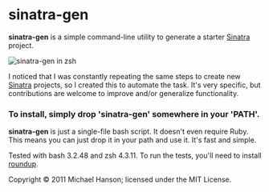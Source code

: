 sinatra-gen
===========

**sinatra-gen** is a simple command-line utility to generate a starter [Sinatra]
project.

![sinatra-gen in zsh](http://dl.dropbox.com/u/2827486/sinatra-gen.png)

I noticed that I was constantly repeating the same steps to create new [Sinatra]
projects, so I created this to automate the task. It's very specific, but
contributions are welcome to improve and/or generalize functionality.

### To install, simply drop 'sinatra-gen' somewhere in your 'PATH'.

**sinatra-gen** is just a single-file bash script. It doesn't even require Ruby.
This means you can just drop it in your path and use it. It's fast and simple.

Tested with bash 3.2.48 and zsh 4.3.11. To run the tests, you'll need to install
[roundup].

Copyright © 2011 Michael Hanson; licensed under the MIT License.


[Sinatra]: http://www.sinatrarb.com/
[roundup]: https://github.com/bmizerany/roundup
